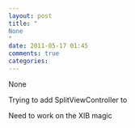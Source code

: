 ```yaml
---
layout: post
title: "
None
"
date: 2011-05-17 01:45
comments: true
categories: 
---
```


None


Trying to add SplitViewController to 


Need to work on the XIB magic

